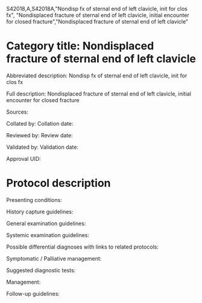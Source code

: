 S42018,A,S42018A,"Nondisp fx of sternal end of left clavicle, init for clos fx", "Nondisplaced fracture of sternal end of left clavicle, initial encounter for closed fracture","Nondisplaced fracture of sternal end of left clavicle"
# Category title: Nondisplaced fracture of sternal end of left clavicle

Abbreviated description: Nondisp fx of sternal end of left clavicle, init for clos fx

Full description: Nondisplaced fracture of sternal end of left clavicle, initial encounter for closed fracture

Sources:

Collated by:
Collation date:

Reviewed by:
Review date:

Validated by:
Validation date:

Approval UID:

# Protocol description

Presenting conditions:

History capture guidelines:

General examination guidelines:

Systemic examination guidelines:

Possible differential diagnoses with links to related protocols:

Symptomatic / Palliative management:

Suggested diagnostic tests:

Management:

Follow-up guidelines:

